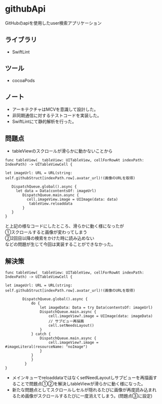 # githubApi
GitHubのapiを使用したuser検索アプリケーション

## ライブラリ
* SwiftLint

## ツール
* cocoaPods

## ノート
* アーキテクチャはMCVを意識して設計した。
* 非同期通信に対するテストコードを実装した。
* SwiftLintにて静的解析を行った。

## 問題点
* tableViewのスクロールが滑らかに動かないことから

~~~
func tableView(_ tableView: UITableView, cellForRowAt indexPath: IndexPath) -> UITableViewCell {
  
let imageUrl: URL = URL(string: self.githubStruct[indexPath.row].avatar_url)!(画像のURLを取得)  
  
   DispatchQueue.global().async {  
     let data = Data(contentsOf: imageUrl)
        DispatchQueue.main.async {  
          cell.imageView.image = UIImage(data: data)  
           tableView.reloaddata  
        }  
   }  
}
~~~

と上記の様なコードにしたところ、滑らかに動く様になったが  
①スクロールすると画像が変わってしまう  
②2回目以降の検索をかけた時に読み込めない  
などの問題が生じて今回は実装することができなかった。

## 解決策

~~~
func tableView(_ tableView: UITableView, cellForRowAt indexPath: IndexPath) -> UITableViewCell {
  
let imageUrl: URL = URL(string: self.githubStruct[indexPath.row].avatar_url)!(画像のURLを取得)

        DispatchQueue.global().async {
            do {
                let imageData: Data = try Data(contentsOf: imageUrl)
                DispatchQueue.main.async {
                    cell.imageView?.image = UIImage(data: imageData)
                    // サブビュー再描画
                    cell.setNeedsLayout()
                }
            } catch {
                DispatchQueue.main.async {
                    cell.imageView?.image = #imageLiteral(resourceName: "noImage")
                }
            }
            }
         }
}

~~~
* メインキューでreloaddataではなくsetNeedLayoutしサブビューを再描画することで問題点①②を解決しtableViewが滑らかに動く様になった。
* 新たな問題点としてスクロールしセルが隠れるたびに画像が再度読み込まれるため画像がスクロールするたびに一度消えてしまう。(問題点③に設定)
